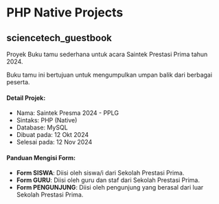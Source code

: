 # PHP Native Projects

## sciencetech_guestbook

Proyek Buku tamu sederhana untuk acara Saintek Prestasi Prima tahun 2024.

Buku tamu ini bertujuan untuk mengumpulkan umpan balik dari berbagai peserta.

#### Detail Projek:
- Nama: Saintek Presma 2024 - PPLG
- Sintaks: PHP (Native)
- Database: MySQL
- Dibuat pada: 12 Okt 2024
- Selesai pada: 12 Nov 2024

#### Panduan Mengisi Form:
- **Form SISWA**: Diisi oleh siswa/i dari Sekolah Prestasi Prima.
- **Form GURU**: Diisi oleh guru dan staf dari Sekolah Prestasi Prima.
- **Form PENGUNJUNG**: Diisi oleh pengunjung yang berasal dari luar Sekolah Prestasi Prima.
